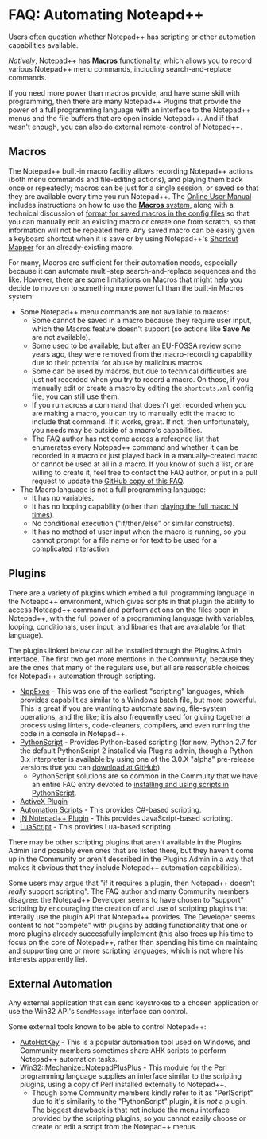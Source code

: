 # FAQ: Automating Noteapd++

Users often question whether Notepad++ has scripting or other automation capabilities available.

_Natively_, Notepad++ has [**Macros** functionality](https://npp-user-manual.org/docs/macros/), which allows you to record various Notepad++ menu commands, including search-and-replace commands.

If you need more power than macros provide, and have some skill with programming, then there are many Notepad++ Plugins that provide the power of a full programming language with an interface to the Notepad++ menus and the file buffers that are open inside Notepad++.  And if that wasn't enough, you can also do external remote-control of Notepad++.

## Macros

The Notepad++ built-in macro facility allows recording Notepad++ actions (both menu commands and file-editing actions), and playing them back once or repeatedly; macros can be just for a single session, or saved so that they are available every time you run Notepad++.  The [Online User Manual](https://npp-user-manual.org/) includes instructions on how to use the [**Macros** system](https://npp-user-manual.org/docs/macros/), along with a technical discussion of [format for saved macros in the config files](https://npp-user-manual.org/docs/config-files/#macros) so that you can manually edit an existing macro or create one from scratch, so that information will not be repeated here.  Any saved macro can be easily given a keyboard shortcut when it is save or by using Notepad++'s [Shortcut Mapper](https://npp-user-manual.org/docs/preferences/#shortcut-mapper) for an already-existing macro.

For many, Macros are sufficient for their automation needs, especially because it can automate multi-step search-and-replace sequences and the like.  However, there are some limitations on Macros that might help you decide to move on to something more powerful than the built-in Macros system:

- Some Notepad++ menu commands are not available to macros:
  - Some cannot be saved in a macro because they require user input, which the Macros feature doesn't support (so actions like **Save As** are not available).
  - Some used to be available, but after an [EU-FOSSA](https://joinup.ec.europa.eu/collection/eu-fossa-2/about) review some years ago, they were removed from the macro-recording capability due to their potential for abuse by malicious macros.
  - Some can be used by macros, but due to technical difficulties are just not recorded when you try to record a macro.  On those, if you manually edit or create a macro by editing the `shortcuts.xml` config file, you can still use them.
  - If you run across a command that doesn't get recorded when you are making a macro, you can try to manually edit the macro to include that command.  If it works, great.  If not, then unfortunately, you needs may be outside of a macro's capabilities.
  - The FAQ author has not come across a reference list that enumerates every Notepad++ command and whether it can be recorded in a macro or just played back in a manually-created macro or cannot be used at all in a macro.  If you know of such a list, or are willing to create it, feel free to contact the FAQ author, or put in a pull request to update the [GitHub copy of this FAQ](https://github.com/pryrt/nppStuff/new/main/CommunityForum/FAQ/AutomatingNotepadPlusPlus.md).
- The Macro language is not a full programming language:
  - It has no variables.
  - It has no looping capability (other than [playing the full macro N times](https://npp-user-manual.org/docs/macros/#play-a-recorded-macro-multiple-times)).
  - No conditional execution ("if/then/else" or similar constructs).
  - It has no method of user input when the macro is running, so you cannot prompt for a file name or for text to be used for a complicated interaction.

## Plugins

There are a variety of plugins which embed a full programming language in the Noteapd++ environment, which gives scripts in that plugin the ability to access Noteapd++ command and perform actions on the files open in Notepad++, with the full power of a programming language (with variables, looping, conditionals, user input, and libraries that are avaialable for that language).

The plugins linked below can all be installed through the Plugins Admin interface.  The first two get more mentions in the Community, because they are the ones that many of the regulars use, but all are reasonable choices for Notepad++ automation through scripting.

- [NppExec](https://github.com/d0vgan/nppexec) - This was one of the earliest "scripting" languages, which provides capabilities similar to a Windows batch file, but more powerful.  This is great if you are wanting to automate saving, file-system operations, and the like; it is also frequently used for gluing together a process using linters, code-cleaners, compilers, and even running the code in a console in Notepad++.
- [PythonScript](https://github.com/bruderstein/PythonScript) - Provides Python-based scripting (for now, Python 2.7 for the default PythonScript 2 installed via Plugins admin, though a Python 3.x interpreter is available by using one of the 3.0.X "alpha" pre-release versions that you can [download at GitHub](https://github.com/bruderstein/PythonScript/releases)).
  - PythonScript solutions are so common in the Commuity that we have an entire FAQ entry devoted to [installing and using scripts in PythonScript](/topic/23039).
- [ActiveX Plugin](https://sourceforge.net/projects/nppactivexplugin/)
- [Automation Scripts](https://github.com/oleg-shilo/scripts.npp) - This provides C#-based scripting.
- [jN Notepad++ Plugin](https://github.com/sieukrem/jn-npp-plugin/wiki) - This provides JavaScript-based scripting.
- [LuaScript](https://github.com/dail8859/LuaScript) - This provides Lua-based scripting.

There may be other scripting plugins that aren't available in the Plugins Admin (and possibly even ones that are listed there, but they haven't come up in the Community or aren't described in the Plugins Admin in a way that makes it obvious that they include Notepad++ automation capabilities).

Some users may argue that "if it requires a plugin, then Notepad++ doesn't _really_ support scripting".  The FAQ author and many Community members disagree: the Notepad++ Developer seems to have chosen to "support" scripting by encouraging the creation of and use of scripting plugins that interally use the plugin API that Notepad++ provides.  The Developer seems content to not "compete" with plugins by adding functionality that one or more plugins already successfully implement (this also frees up his time to focus on the core of Notepad++, rather than spending his time on maintaing and supporting one or more scripting languages, which is not where his interests apparently lie).

## External Automation

Any external application that can send keystrokes to a chosen application or use the Win32 API's `SendMessage` interface can control.

Some external tools known to be able to control Notepad++:

- [AutoHotKey](https://www.autohotkey.com/) - This is a popular automation tool used on Windows, and Community members sometimes share AHK scripts to perform Notepad++ automation tasks.
- [Win32::Mechanize::NotepadPlusPlus](https://metacpan.org/pod/Win32::Mechanize::NotepadPlusPlus) - This module for the Perl programming language supplies an interface similar to the scripting plugins, using a copy of Perl installed externally to Notepad++.
  - Though some Community members kindly refer to it as "PerlScript" due to it's similarity to the "PythonScript" plugin, it is _not_ a plugin.  The biggest drawback is that not include the menu interface provided by the  scripting plugins, so you cannot easily choose or create or edit a script from the Notepad++ menus.
